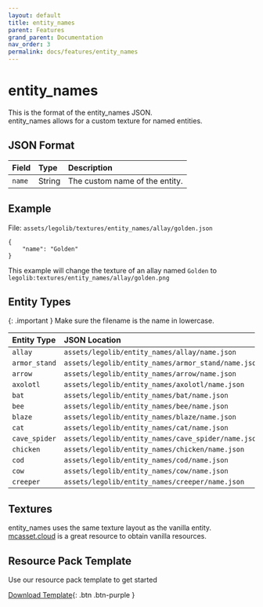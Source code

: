 ```yaml
---
layout: default
title: entity_names
parent: Features
grand_parent: Documentation
nav_order: 3
permalink: docs/features/entity_names
---
```

# entity_names  

This is the format of the entity_names JSON.  
entity_names allows for a custom texture for named entities.  


## JSON Format  

| Field        | Type   | Description                    |  
|:-------------|:-------|:-------------------------------|  
| `name`       | String | The custom name of the entity. |  


## Example  

File: `assets/legolib/textures/entity_names/allay/golden.json`  
```  
{  
    "name": "Golden"  
}  
```  
This example will change the texture of an allay named `Golden` to  
`legolib:textures/entity_names/allay/golden.png`  


## Entity Types  

{: .important }
Make sure the filename is the name in lowercase.  

| Entity Type   | JSON Location                                       | Texture Location                                            |  
|:--------------|:----------------------------------------------------|:------------------------------------------------------------|  
| `allay`       | `assets/legolib/entity_names/allay/name.json`       | `assets/legolib/textures/entity_names/allay/name.png`       |  
| `armor_stand` | `assets/legolib/entity_names/armor_stand/name.json` | `assets/legolib/textures/entity_names/armor_stand/name.png` |  
| `arrow`       | `assets/legolib/entity_names/arrow/name.json`       | `assets/legolib/textures/entity_names/arrow/name.png`       |  
| `axolotl`     | `assets/legolib/entity_names/axolotl/name.json`     | `assets/legolib/textures/entity_names/axolotl/name.png`     |  
| `bat`         | `assets/legolib/entity_names/bat/name.json`         | `assets/legolib/textures/entity_names/bat/name.png`         |  
| `bee`         | `assets/legolib/entity_names/bee/name.json`         | `assets/legolib/textures/entity_names/bee/name.png`         |  
| `blaze`       | `assets/legolib/entity_names/blaze/name.json`       | `assets/legolib/textures/entity_names/blaze/name.png`       |  
| `cat`         | `assets/legolib/entity_names/cat/name.json`         | `assets/legolib/textures/entity_names/cat/name.png`         |  
| `cave_spider` | `assets/legolib/entity_names/cave_spider/name.json` | `assets/legolib/textures/entity_names/cave_spider/name.png` |  
| `chicken`     | `assets/legolib/entity_names/chicken/name.json`     | `assets/legolib/textures/entity_names/chicken/name.png`     |  
| `cod`         | `assets/legolib/entity_names/cod/name.json`         | `assets/legolib/textures/entity_names/cod/name.png`         |  
| `cow`         | `assets/legolib/entity_names/cow/name.json`         | `assets/legolib/textures/entity_names/cow/name.png`         |  
| `creeper`     | `assets/legolib/entity_names/creeper/name.json`     | `assets/legolib/textures/entity_names/creeper/name.png`     |  


## Textures  

entity_names uses the same texture layout as the vanilla entity.  
[mcasset.cloud](https://mcasset.cloud) is a great resource to obtain vanilla resources.  


## Resource Pack Template  

Use our resource pack template to get started  

[Download Template](https://github.com/LegoLib-Fabric/community/tree/main/templates/entity_names){: .btn .btn-purple }  